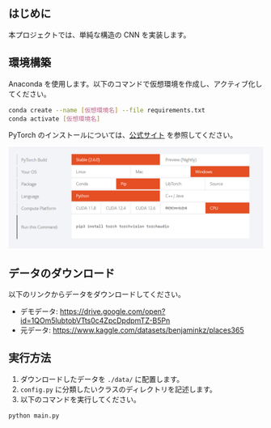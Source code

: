 ## はじめに
本プロジェクトでは、単純な構造の CNN を実装します。

## 環境構築
Anaconda を使用します。以下のコマンドで仮想環境を作成し、アクティブ化してください。

```bash
conda create --name [仮想環境名] --file requirements.txt
conda activate [仮想環境名]
```

PyTorch のインストールについては、[公式サイト](https://pytorch.org/) を参照してください。

![Test Image 1](img/pytorch_install.png)

## データのダウンロード
以下のリンクからデータをダウンロードしてください。

- デモデータ: https://drive.google.com/open?id=1QOm5lubtobVTts0c4ZpcDpdpmTZ-B5Pn
- 元データ: https://www.kaggle.com/datasets/benjaminkz/places365

## 実行方法
1. ダウンロードしたデータを `./data/` に配置します。
2. `config.py` に分類したいクラスのディレクトリを記述します。
3. 以下のコマンドを実行してください。

```bash
python main.py
```